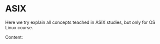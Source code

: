 # ASIX
Here we try explain all concepts teached in ASIX studies, but only for OS Linux course.

Content:


